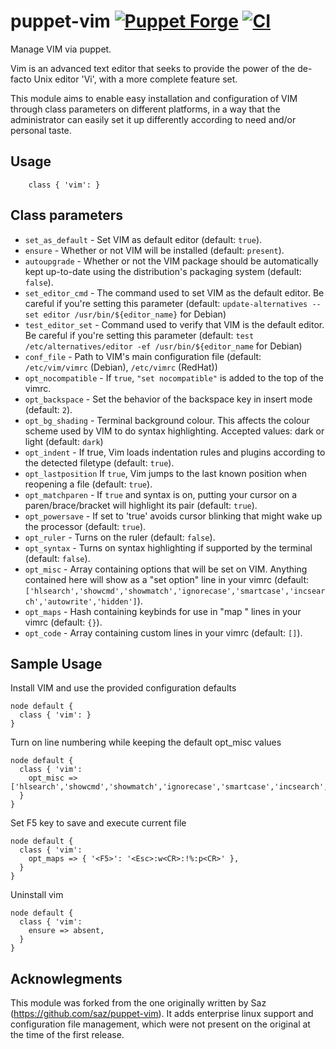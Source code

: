 # puppet-vim [![Puppet Forge](http://img.shields.io/puppetforge/v/saz/vim.svg)](https://forge.puppet.com/modules/saz/vim) [![CI](https://github.com/saz/puppet-vim/actions/workflows/ci.yml/badge.svg)](https://github.com/saz/puppet-vim/actions/workflows/ci.yml)

Manage VIM via puppet.

Vim is an advanced text editor that seeks to provide the power of the de-facto Unix editor 'Vi', with a more complete feature set.

This module aims to enable easy installation and configuration of VIM through class parameters on different platforms, in a way that the administrator can easily set it up differently according to need and/or personal taste.

## Usage

```puppet
    class { 'vim': }
```

## Class parameters

* `set_as_default` - Set VIM as default editor (default: `true`).
* `ensure` - Whether or not VIM will be installed (default: `present`).
* `autoupgrade` - Whether or not the VIM package should be automatically kept up-to-date using the distribution's packaging system (default: `false`).
* `set_editor_cmd` - The command used to set VIM as the default editor. Be careful if you're setting this parameter (default: `update-alternatives --set editor /usr/bin/${editor_name}` for Debian)
* `test_editor_set` - Command used to verify that VIM is the default editor. Be careful if you're setting this parameter (default: `test /etc/alternatives/editor -ef /usr/bin/${editor_name` for Debian)
* `conf_file` - Path to VIM's main configuration file (default: `/etc/vim/vimrc` (Debian), `/etc/vimrc` (RedHat))
* `opt_nocompatible` - If `true`, `"set nocompatible"` is added to the top of the vimrc.
* `opt_backspace` - Set the behavior of the backspace key in insert mode (default: `2`).
* `opt_bg_shading` - Terminal background colour. This affects the colour scheme used by VIM to do syntax highlighting. Accepted values: dark or light (default: `dark`)
* `opt_indent` - If true, Vim loads indentation rules and plugins according to the detected filetype (default: `true`).
* `opt_lastposition` If `true`, Vim jumps to the last known position when reopening a file (default: `true`).
* `opt_matchparen` - If `true` and syntax is on, putting your cursor on a paren/brace/bracket will highlight its pair (default: `true`).
* `opt_powersave` - If set to 'true' avoids cursor blinking that might wake up the processor (default: `true`).
* `opt_ruler` - Turns on the ruler (default: `false`).
* `opt_syntax` - Turns on syntax highlighting if supported by the terminal (default: `false`).
* `opt_misc` - Array containing options that will be set on VIM. Anything contained here will show as a "set option" line in your vimrc (default: `['hlsearch','showcmd','showmatch','ignorecase','smartcase','incsearch','autowrite','hidden']`).
* `opt_maps` - Hash containing keybinds for use in "map <k> <v>" lines in your vimrc (default: `{}`).
* `opt_code` - Array containing custom lines in your vimrc (default: `[]`).

## Sample Usage
Install VIM and use the provided configuration defaults
```puppet
node default {
  class { 'vim': }
}
```
Turn on line numbering while keeping the default opt_misc values
```puppet
node default {
  class { 'vim':
    opt_misc => ['hlsearch','showcmd','showmatch','ignorecase','smartcase','incsearch','autowrite','hidden','number'],
  }
}
```
Set F5 key to save and execute current file
```puppet
node default {
  class { 'vim':
    opt_maps => { '<F5>': '<Esc>:w<CR>:!%:p<CR>' },
  }
}
```
Uninstall vim
```puppet
node default {
  class { 'vim':
    ensure => absent,
  }
}
```

## Acknowlegments
This module was forked from the one originally written by Saz (https://github.com/saz/puppet-vim). It adds enterprise linux support and configuration file management, which were not present on the original at the time of the first release.

